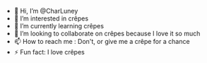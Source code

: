 - 👋 Hi, I’m @CharLuney
- 👀 I’m interested in crêpes
- 🌱 I’m currently learning crêpes
- 💞️ I’m looking to collaborate on crêpes because I love it so much
- 📫 How to reach me : Don't, or give me a crêpe for a chance
- ⚡ Fun fact: I love crêpes

<!---
CharLuney/CharLuney is a ✨ special ✨ repository because its `README.md` (this file) appears on your GitHub profile.
You can click the Preview link to take a look at your changes.
--->
